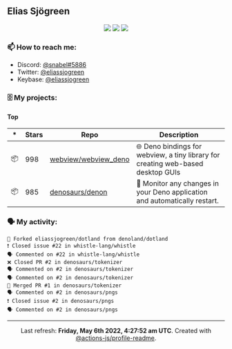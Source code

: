 ## Elias Sjögreen

<p align="center">
  <img src="https://img.shields.io/badge/🎂-dec. 2003-success" />
  <img src="https://img.shields.io/badge/🌎-Stockholm-informational" />
  <img src="https://img.shields.io/badge/👦-He/Him-informational" />
</p>

### 📫 How to reach me:

- Discord: [@snabel#5886](https://discord.com/users/267978757799673866)
- Twitter: [@eliassjogreen](https://twitter.com/eliassjogreen)
- Keybase: [@eliassjogreen](https://keybase.io/eliassjogreen)

### 🗄 My projects:

#### Top
|*|Stars|Repo|Description|
|---|---|---|---|
| 📦 | 998 | [webview/webview_deno](https://github.com/webview/webview_deno) | 🌐 Deno bindings for webview, a tiny library for creating web-based desktop GUIs |
| 📦 | 985 | [denosaurs/denon](https://github.com/denosaurs/denon) | 👀 Monitor any changes in your Deno application and automatically restart. |

### 🗣 My activity:

```
🍴 Forked eliassjogreen/dotland from denoland/dotland
❗️ Closed issue #22 in whistle-lang/whistle
🗣 Commented on #22 in whistle-lang/whistle
❌ Closed PR #2 in denosaurs/tokenizer
🗣 Commented on #2 in denosaurs/tokenizer
🗣 Commented on #2 in denosaurs/tokenizer
🎉 Merged PR #1 in denosaurs/tokenizer
🗣 Commented on #2 in denosaurs/pngs
❗️ Closed issue #2 in denosaurs/pngs
🗣 Commented on #2 in denosaurs/pngs
```

------------
<p align="center">Last refresh: <b>Friday, May 6th 2022, 4:27:52 am UTC</b>. Created with <a href=https://github.com/marketplace/actions/profile-readme>@actions-js/profile-readme</a>.</p>

